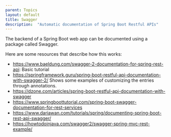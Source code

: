 ```yaml
---
parent: Topics
layout: default
title: Swagger
description:  "Automatic documentation of Spring Boot Restful APIs"
---
```


The backend of a Spring Boot web app can be documented using a package called Swagger.

Here are some resources that describe how this works:

* <https://www.baeldung.com/swagger-2-documentation-for-spring-rest-api>: Basic tutorial
* <https://springframework.guru/spring-boot-restful-api-documentation-with-swagger-2/>  Shows some examples of customizing the entries through annotations.
* <https://dzone.com/articles/spring-boot-restful-api-documentation-with-swagger> 
* <https://www.springboottutorial.com/spring-boot-swagger-documentation-for-rest-services>
* <https://www.dariawan.com/tutorials/spring/documenting-spring-boot-rest-api-swagger/>
* <https://howtodoinjava.com/swagger2/swagger-spring-mvc-rest-example/>
